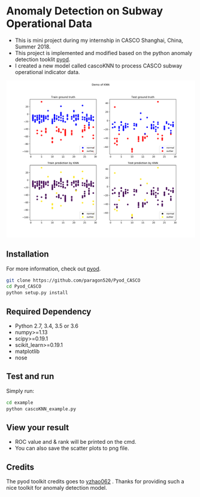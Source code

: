 # Anomaly Detection on Subway Operational Data 
- This is mini project during my internship in CASCO Shanghai, China, Summer 2018. 
- This project is implemented and modified based on the python anomaly detection tooklit [pyod]. 
- I created a new model called cascoKNN to process CASCO subway operational indicator data. 
 
![](/examples/KNN.png)

## Installation 
For more information, check out [pyod].
```sh
git clone https://github.com/paragon520/Pyod_CASCO 
cd Pyod_CASCO
python setup.py install

``` 
## Required Dependency
- Python 2.7, 3.4, 3.5 or 3.6
- numpy>=1.13
- scipy>=0.19.1
- scikit_learn>=0.19.1
- matplotlib                      
- nose   

## Test and run  

Simply run: 
```sh
cd example
python cascoKNN_example.py
```

## View your result 
- ROC value and & rank will be printed on the cmd.
- You can also save the scatter plots to png file.
 
## Credits
The pyod toolkit credits goes to  [yzhao062] . Thanks for providing such a nice toolkit for anomaly detection model.

 [pyod]: https://github.com/yzhao062/Pyod
[yzhao062]: https://github.com/yzhao062/Pyod
